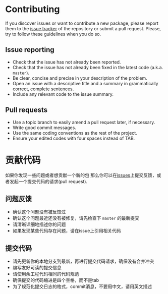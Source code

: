 # Contributing

If you discover issues or want to contribute a new package, please report them to the
[issue tracker][1] of the repository or submit a pull request. Please,
try to follow these guidelines when you do so.

## Issue reporting

* Check that the issue has not already been reported.
* Check that the issue has not already been fixed in the latest code
  (a.k.a. `master`).
* Be clear, concise and precise in your description of the problem.
* Open an issue with a descriptive title and a summary in grammatically correct,
  complete sentences.
* Include any relevant code to the issue summary.

## Pull requests

* Use a topic branch to easily amend a pull request later, if necessary.
* Write good commit messages.
* Use the same coding conventions as the rest of the project.
* Ensure your edited codes with four spaces instead of TAB.

# 贡献代码

如果你发现一些问题或者想贡献一个新的包
那么你可以在[issues][1]上提交反馈，或者发起一个提交代码的请求(pull request).

## 问题反馈

* 确认这个问题没有被反馈过
* 确认这个问题最近还没有被修复，请先检查下 `master` 的最新提交
* 请清晰详细地描述你的问题
* 如果发现某些代码存在问题，请在issue上引用相关代码

## 提交代码

* 请先更新你的本地分支到最新，再进行提交代码请求，确保没有合并冲突
* 编写友好可读的提交信息
* 请使用余工程代码相同的代码规范
* 确保提交的代码缩进是四个空格，而不是tab
* 为了规范化提交日志的格式，commit消息，不要用中文，请用英文描述

[1]: https://github.com/tboox/awesome-xmake/issues
